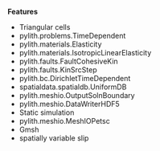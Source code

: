 
**Features**

* Triangular cells
* pylith.problems.TimeDependent
* pylith.materials.Elasticity
* pylith.materials.IsotropicLinearElasticity
* pylith.faults.FaultCohesiveKin
* pylith.faults.KinSrcStep
* pylith.bc.DirichletTimeDependent
* spatialdata.spatialdb.UniformDB
* pylith.meshio.OutputSolnBoundary
* pylith.meshio.DataWriterHDF5
* Static simulation
* pylith.meshio.MeshIOPetsc
* Gmsh
* spatially variable slip
